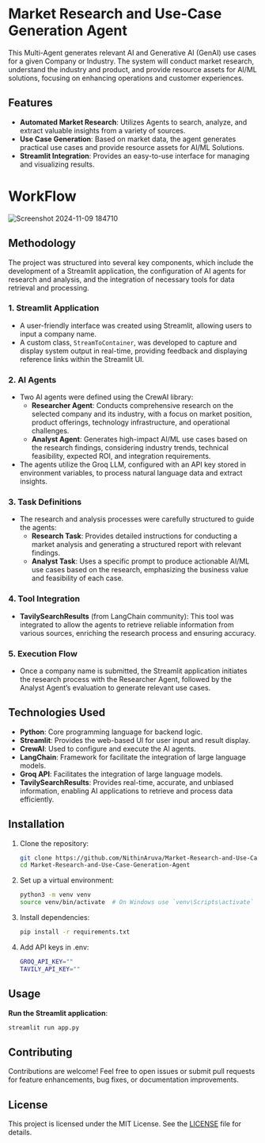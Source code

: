 # Market Research and Use-Case Generation Agent

This Multi-Agent generates relevant AI and Generative AI (GenAI) use cases for a given Company or Industry. The system will conduct market research, understand the industry and product, and provide resource assets for AI/ML solutions, focusing on enhancing operations and customer experiences.

## Features

- **Automated Market Research**: Utilizes Agents to search, analyze, and extract valuable insights from a variety of sources.
- **Use Case Generation**: Based on market data, the agent generates practical use cases and provide resource assets for AI/ML Solutions.
- **Streamlit Integration**: Provides an easy-to-use interface for managing and visualizing results.

# WorkFlow
![Screenshot 2024-11-09 184710](https://github.com/user-attachments/assets/b2f34475-e6ee-4309-8928-dbf822944a84)

## Methodology

The project was structured into several key components, which include the development of a Streamlit application, the configuration of AI agents for research and analysis, and the integration of necessary tools for data retrieval and processing.

### 1. Streamlit Application
- A user-friendly interface was created using Streamlit, allowing users to input a company name.
- A custom class, `StreamToContainer`, was developed to capture and display system output in real-time, providing feedback and displaying reference links within the Streamlit UI.

### 2. AI Agents
- Two AI agents were defined using the CrewAI library:
  - **Researcher Agent**: Conducts comprehensive research on the selected company and its industry, with a focus on market position, product offerings, technology infrastructure, and operational challenges.
  - **Analyst Agent**: Generates high-impact AI/ML use cases based on the research findings, considering industry trends, technical feasibility, expected ROI, and integration requirements.
- The agents utilize the Groq LLM, configured with an API key stored in environment variables, to process natural language data and extract insights.

### 3. Task Definitions
- The research and analysis processes were carefully structured to guide the agents:
  - **Research Task**: Provides detailed instructions for conducting a market analysis and generating a structured report with relevant findings.
  - **Analyst Task**: Uses a specific prompt to produce actionable AI/ML use cases based on the research, emphasizing the business value and feasibility of each case.

### 4. Tool Integration
- **TavilySearchResults** (from LangChain community): This tool was integrated to allow the agents to retrieve reliable information from various sources, enriching the research process and ensuring accuracy.

### 5. Execution Flow
- Once a company name is submitted, the Streamlit application initiates the research process with the Researcher Agent, followed by the Analyst Agent’s evaluation to generate relevant use cases.


## Technologies Used

- **Python**: Core programming language for backend logic.
- **Streamlit**: Provides the web-based UI for user input and result display.
- **CrewAI**: Used to configure and execute the AI agents.
- **LangChain**: Framework for facilitate the integration of large language models.
- **Groq API**:  Facilitates the integration of large language models.
- **TavilySearchResults**: Provides real-time, accurate, and unbiased information, enabling AI applications to retrieve and process data efficiently.


## Installation

1. Clone the repository:
   ```bash
   git clone https://github.com/NithinAruva/Market-Research-and-Use-Case-Generation-Agent.git
   cd Market-Research-and-Use-Case-Generation-Agent
   ```

2. Set up a virtual environment:
   ```bash
   python3 -m venv venv
   source venv/bin/activate  # On Windows use `venv\Scripts\activate`
   ```

3. Install dependencies:
   ```bash
   pip install -r requirements.txt
   ```

4. Add API keys in .env:
   ```bash
   GROQ_API_KEY=""
   TAVILY_API_KEY=""
   ```

## Usage

**Run the Streamlit application**:
   ```bash
   streamlit run app.py
   ```

## Contributing

Contributions are welcome! Feel free to open issues or submit pull requests for feature enhancements, bug fixes, or documentation improvements.

## License

This project is licensed under the MIT License. See the [LICENSE](LICENSE) file for details.
